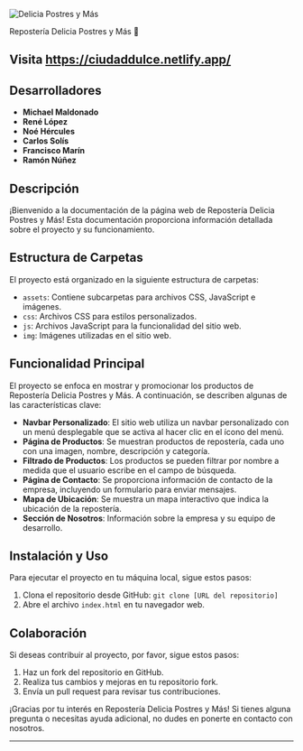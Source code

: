 ![Delicia Postres y Más](https://github.com/ramonsolis11/Delicias_Postres_Y_Mas/assets/80738178/cfa85f62-2bb2-43a4-908d-197ee6b6ab5e)


Repostería Delicia Postres y Más 🍰

## Visita https://ciudaddulce.netlify.app/

## Desarrolladores

- **Michael Maldonado**
- **René López**
- **Noé Hércules**
- **Carlos Solís**
- **Francisco Marín**
- **Ramón Núñez**

## Descripción

¡Bienvenido a la documentación de la página web de Repostería Delicia Postres y Más! Esta documentación proporciona información detallada sobre el proyecto y su funcionamiento.

## Estructura de Carpetas

El proyecto está organizado en la siguiente estructura de carpetas:

- `assets`: Contiene subcarpetas para archivos CSS, JavaScript e imágenes.
- `css`: Archivos CSS para estilos personalizados.
- `js`: Archivos JavaScript para la funcionalidad del sitio web.
- `img`: Imágenes utilizadas en el sitio web.

## Funcionalidad Principal

El proyecto se enfoca en mostrar y promocionar los productos de Repostería Delicia Postres y Más. A continuación, se describen algunas de las características clave:

- **Navbar Personalizado**: El sitio web utiliza un navbar personalizado con un menú desplegable que se activa al hacer clic en el ícono del menú.
- **Página de Productos**: Se muestran productos de repostería, cada uno con una imagen, nombre, descripción y categoría.
- **Filtrado de Productos**: Los productos se pueden filtrar por nombre a medida que el usuario escribe en el campo de búsqueda.
- **Página de Contacto**: Se proporciona información de contacto de la empresa, incluyendo un formulario para enviar mensajes.
- **Mapa de Ubicación**: Se muestra un mapa interactivo que indica la ubicación de la repostería.
- **Sección de Nosotros**: Información sobre la empresa y su equipo de desarrollo.

## Instalación y Uso

Para ejecutar el proyecto en tu máquina local, sigue estos pasos:

1. Clona el repositorio desde GitHub: `git clone [URL del repositorio]`
2. Abre el archivo `index.html` en tu navegador web.

## Colaboración

Si deseas contribuir al proyecto, por favor, sigue estos pasos:

1. Haz un fork del repositorio en GitHub.
2. Realiza tus cambios y mejoras en tu repositorio fork.
3. Envía un pull request para revisar tus contribuciones.

¡Gracias por tu interés en Repostería Delicia Postres y Más! Si tienes alguna pregunta o necesitas ayuda adicional, no dudes en ponerte en contacto con nosotros.

---
